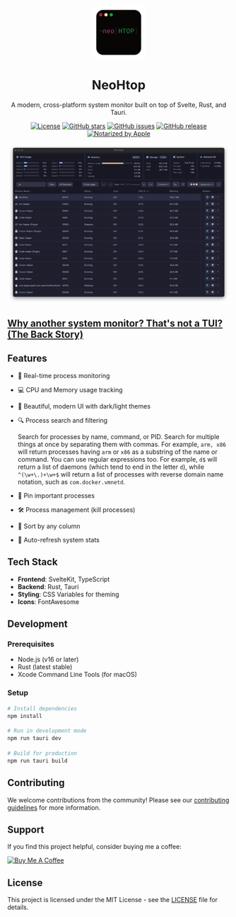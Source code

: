 <div align="center">
  <img src="app-icon.png" alt="NeoHtop Logo" width="120" />
  <h1>NeoHtop</h1>
  <p>A modern, cross-platform system monitor built on top of Svelte, Rust, and Tauri.</p>

  [![License](https://img.shields.io/github/license/Abdenasser/neohtop)](https://github.com/Abdenasser/neohtop/blob/main/LICENSE)
  [![GitHub stars](https://img.shields.io/github/stars/Abdenasser/neohtop)](https://github.com/Abdenasser/neohtop/stargazers)
  [![GitHub issues](https://img.shields.io/github/issues/Abdenasser/neohtop)](https://github.com/Abdenasser/neohtop/issues)
  [![GitHub release](https://img.shields.io/github/v/release/Abdenasser/neohtop)](https://github.com/Abdenasser/neohtop/releases)
  [![Notarized by Apple](https://img.shields.io/badge/Release_Notarized_by_Apple-000000?style=flat-square&logo=apple&logoColor=white)](https://developer.apple.com/documentation/security/notarizing-macos-software-before-distribution)
</div>

<div align="center">
  <img src="https://github.com/Abdenasser/neohtop/blob/main/screenshot.png?raw=true" alt="NeoHtop Screenshot" width="800" />
</div>

## [Why another system monitor? That's not a TUI? (The Back Story)](https://www.abdenasser.com/2024/11/06/oh-boy-neohtop/)

## Features

- 🚀 Real-time process monitoring
- 💻 CPU and Memory usage tracking
- 🎨 Beautiful, modern UI with dark/light themes
- 🔍 Process search and filtering

  Search for processes by name, command, or PID. Search for multiple things at once by separating them with commas. For
  example, `arm, x86` will return processes having `arm` or `x86` as a substring of the name or command. You can use
  regular expressions too. For example, `d$` will return a list of daemons (which tend to end in the letter `d`), while
  `^(\w+\.)+\w+$` will return a list of processes with reverse domain name notation, such as `com.docker.vmnetd`.

- 📌 Pin important processes
- 🛠 Process management (kill processes)
- 🎯 Sort by any column
- 🔄 Auto-refresh system stats

## Tech Stack

- **Frontend**: SvelteKit, TypeScript
- **Backend**: Rust, Tauri
- **Styling**: CSS Variables for theming
- **Icons**: FontAwesome

## Development

### Prerequisites

- Node.js (v16 or later)
- Rust (latest stable)
- Xcode Command Line Tools (for macOS)

### Setup

```bash
# Install dependencies
npm install

# Run in development mode
npm run tauri dev

# Build for production
npm run tauri build
```

## Contributing

We welcome contributions from the community! Please see our [contributing guidelines](./.github/CONTRIBUTING.md) for more information.

## Support

If you find this project helpful, consider buying me a coffee:

<a href="https://www.buymeacoffee.com/abdenasser" target="_blank"><img src="https://cdn.buymeacoffee.com/buttons/v2/default-yellow.png" alt="Buy Me A Coffee" style="height: 60px !important;width: 217px !important;" ></a>

## License

This project is licensed under the MIT License - see the [LICENSE](LICENSE) file for details.
